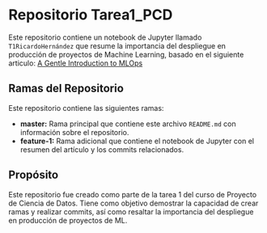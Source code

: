 # Repositorio Tarea1_PCD

Este repositorio contiene un notebook de Jupyter llamado `T1RicardoHernández` que resume la importancia del despliegue en producción de proyectos de Machine Learning, basado en el siguiente articulo:
[A Gentle Introduction to MLOps](https://towardsdatascience.com/a-gentle-introduction-to-mlops-7d64a3e890ff)

## Ramas del Repositorio

Este repositorio contiene las siguientes ramas:

- **master:** Rama principal que contiene este archivo `README.md` con información sobre el repositorio.
- **feature-1:** Rama adicional que contiene el notebook de Jupyter con el resumen del artículo y los commits relacionados.

## Propósito

Este repositorio fue creado como parte de la tarea 1 del curso de Proyecto de Ciencia de Datos. Tiene como objetivo demostrar la capacidad de crear ramas y realizar commits, así como resaltar la importancia del despliegue en producción de proyectos de ML.
